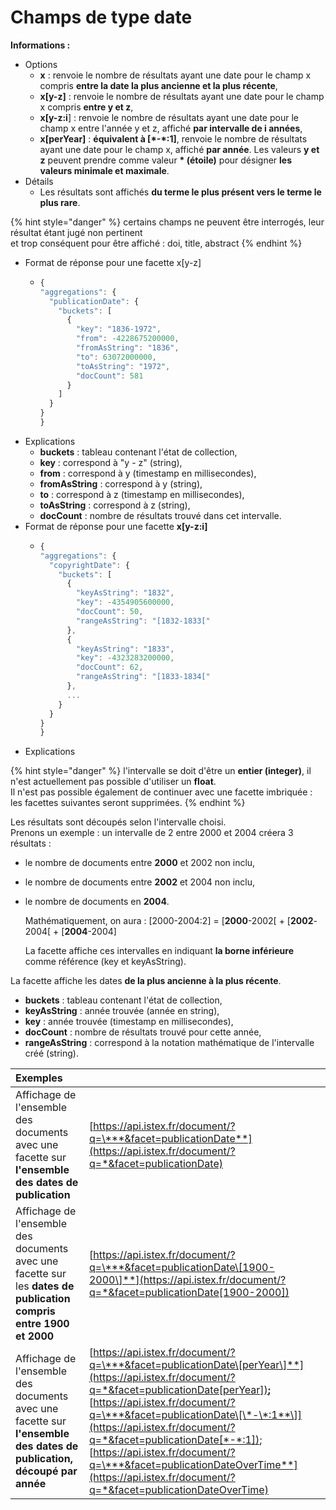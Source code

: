 # Champs de type date

**Informations :**

* Options
  * **x** : renvoie le nombre de résultats ayant une date pour le champ x compris **entre la date la plus ancienne et la plus récente**,
  * **x\[y-z\]** : renvoie le nombre de résultats ayant une date pour le champ x compris **entre y et z**,
  * **x\[y-z:i**\] : renvoie le nombre de résultats ayant une date pour le champ x entre l'année y et z, affiché **par intervalle de i années**,
  * **x\[perYear\]** : **équivalent à \[\*-\*:1\]**, renvoie le nombre de résultats ayant une date pour le champ x, affiché **par année**.  Les valeurs **y et z** peuvent prendre comme valeur **\* \(étoile\)** pour désigner **les valeurs minimale et maximale**.
* Détails
  * Les résultats sont affichés **du terme le plus présent vers le terme le plus rare**.

{% hint style="danger" %}
certains champs ne peuvent être interrogés, leur résultat étant jugé non pertinent  
et trop conséquent pour être affiché : doi, title, abstract
{% endhint %}

* Format de réponse pour une facette x\[y-z\]
  * ```javascript
    {
    "aggregations": {
      "publicationDate": {
        "buckets": [
          {
            "key": "1836-1972",
            "from": -4228675200000,
            "fromAsString": "1836",
            "to": 63072000000,
            "toAsString": "1972",
            "docCount": 581
          }
        ]
      }
    }
    }
    ```
* Explications
  * **buckets** : tableau contenant l'état de collection,
  * **key** : correspond à "y - z" \(string\),
  * **from** : correspond à y \(timestamp en millisecondes\),
  * **fromAsString** : correspond à y \(string\),
  * **to** : correspond à z \(timestamp en millisecondes\),
  * **toAsString** : correspond à z \(string\),
  * **docCount** : nombre de résultats trouvé dans cet intervalle.
* Format de réponse pour une facette **x\[y-z:i\]**
  * ```javascript
    {
    "aggregations": {
      "copyrightDate": {
        "buckets": [
          {
            "keyAsString": "1832",
            "key": -4354905600000,
            "docCount": 50,
            "rangeAsString": "[1832-1833["
          },
          {
            "keyAsString": "1833",
            "key": -4323283200000,
            "docCount": 62,
            "rangeAsString": "[1833-1834["
          },
          ...
        }
      }
    }
    }
    ```
* Explications

{% hint style="danger" %}
l'intervalle se doit d'être un **entier \(integer\)**, il n'est actuellement pas possible d'utiliser un **float**.  
Il n'est pas possible également de continuer avec une facette imbriquée : les facettes suivantes seront supprimées.
{% endhint %}

Les résultats sont découpés selon l'intervalle choisi.  
Prenons un exemple : un intervalle de 2 entre 2000 et 2004 créera 3 résultats :

* le nombre de documents entre **2000** et 2002 non inclu,  
* le nombre de documents entre **2002** et 2004 non inclu,  
* le nombre de documents en **2004**.  

  Mathématiquement, on aura : \[2000-2004:2\] = \[**2000**-2002\[ + \[**2002**-2004\[ + \[**2004**-2004\]  

  La facette affiche ces intervalles en indiquant **la borne inférieure** comme référence \(key et keyAsString\).  

La facette affiche les dates **de la plus ancienne à la plus récente**.

* **buckets** : tableau contenant l'état de collection,
* **keyAsString** : année trouvée \(année en string\),
* **key** : année trouvée \(timestamp en millisecondes\),
* **docCount** : nombre de résultats trouvé pour cette année,
* **rangeAsString** : correspond à la notation mathématique de l'intervalle créé \(string\).

| Exemples |  |
| :--- | :--- |
| Affichage de l'ensemble des documents avec une facette sur **l'ensemble des dates de publication** | [https://api.istex.fr/document/?q=\***&facet=publicationDate**](https://api.istex.fr/document/?q=*&facet=publicationDate) |
| Affichage de l'ensemble des documents avec une facette sur les **dates de publication compris entre 1900 et 2000** | [https://api.istex.fr/document/?q=\***&facet=publicationDate\[1900-2000\]**](https://api.istex.fr/document/?q=*&facet=publicationDate[1900-2000]) |
| Affichage de l'ensemble des documents avec une facette sur **l'ensemble des dates de publication, découpé par année** | [https://api.istex.fr/document/?q=\***&facet=publicationDate\[perYear\]**](https://api.istex.fr/document/?q=*&facet=publicationDate[perYear])**;** [https://api.istex.fr/document/?q=\***&facet=publicationDate\[\*-\*:1**\]](https://api.istex.fr/document/?q=*&facet=publicationDate[*-*:1]);                               [https://api.istex.fr/document/?q=\***&facet=publicationDateOverTime**](https://api.istex.fr/document/?q=*&facet=publicationDateOverTime) |

